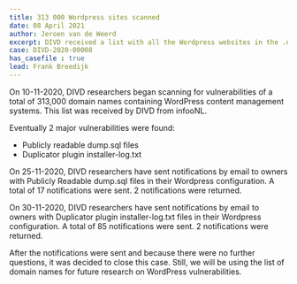 ```yaml
---
title: 313 000 Wordpress sites scanned
date: 08 April 2021
author: Jeroen van de Weerd
excerpt: DIVD received a list with all the Wordpress websites in the .nl space, 313 000 sites were scanned for vulnerabilities. Two different vulnerabilities were reported on.  
case: DIVD-2020-00008
has_casefile : true
lead: Frank Breedijk
---
```


On 10-11-2020, DIVD researchers began scanning for vulnerabilities of a total of 313,000 domain names containing WordPress content management systems. This list was received by DIVD from infooNL.

Eventually 2 major vulnerabilities were found:
- Publicly readable dump.sql files
- Duplicator plugin installer-log.txt

On 25-11-2020, DIVD researchers have sent notifications by email to owners with Publicly Readable dump.sql files in their Wordpress configuration. A total of 17 notifications were sent. 2 notifications were returned.

On 30-11-2020, DIVD researchers have sent notifications by email to owners with Duplicator plugin installer-log.txt files in their Wordpress configuration. A total of 85 notifications were sent. 2 notifications were returned.

After the notifications were sent and because there were no further questions, it was decided to close this case. Still, we will be using the list of domain names for future research on WordPress vulnerabilities.
